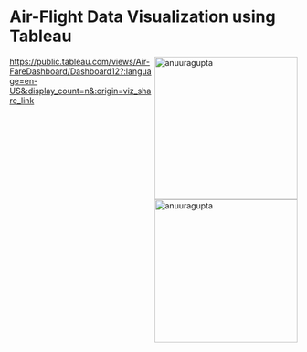 <h1><strong>Air-Flight Data Visualization using Tableau</h1></strong>

<p><img align="right" width="250" src="https://md-tabassum-hossain-emon.netlify.app/media/python.gif" alt="anuuragupta" /></p>

https://public.tableau.com/views/Air-FareDashboard/Dashboard12?:language=en-US&:display_count=n&:origin=viz_share_link

<p><img align="right" width="250" src="https://public.tableau.com/views/Air-FareDashboard/Dashboard12?:language=en-US&:display_count=n&:origin=viz_share_link" alt="anuuragupta" /></p>
